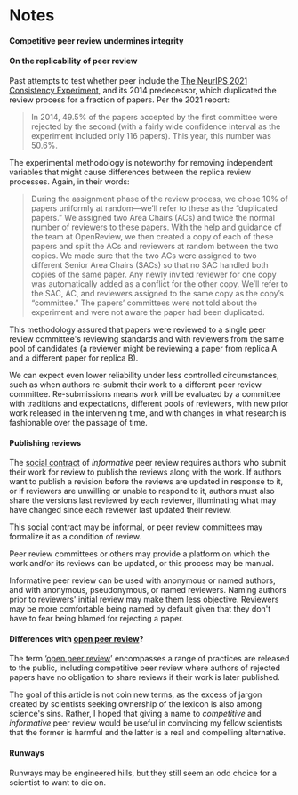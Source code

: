 # Notes

<span id="undermining-integrity"></span>
#### Competitive peer review undermines integrity



<span id="replicability"></span>
#### On the replicability of peer review

Past attempts to test whether peer include the [The NeurIPS 2021 Consistency Experiment](https://blog.neurips.cc/2021/12/08/the-neurips-2021-consistency-experiment/), and its 2014 predecessor, which duplicated the review process for a fraction of papers. Per the 2021 report:

> In 2014, 49.5% of the papers accepted by the first committee were rejected by the second (with a fairly wide confidence interval as the experiment included only 116 papers).  This year, this number was 50.6%.

The experimental methodology is noteworthy for removing independent variables that might cause differences between the replica review processes. Again, in their words:

> During the assignment phase of the review process, we chose 10% of papers uniformly at random—we’ll refer to these as the “duplicated papers.”  We assigned two Area Chairs (ACs) and twice the normal number of reviewers to these papers.  With the help and guidance of the team at OpenReview, we then created a copy of each of these papers and split the ACs and reviewers at random between the two copies.  We made sure that the two ACs were assigned to two different Senior Area Chairs (SACs) so that no SAC handled both copies of the same paper.  Any newly invited reviewer for one copy was automatically added as a conflict for the other copy.  We’ll refer to the SAC, AC, and reviewers assigned to the same copy as the copy’s “committee.”  The papers’ committees were not told about the experiment and were not aware the paper had been duplicated.

This methodology assured that papers were reviewed to a single peer review committee's reviewing standards and with reviewers from the same pool of candidates (a reviewer might be reviewing a paper from replica A and a different paper for replica B).

We can expect even lower reliability under less controlled circumstances, such as when authors re-submit their work to a different peer review committee. Re-submissions means work will be evaluated by a committee with traditions and expectations, different pools of reviewers, with new prior work released in the intervening time, and with changes in what research is fashionable over the passage of time.

<span id="publishing-reviews"></span>
#### Publishing reviews

The [social contract](./Notes.md#social-contract) of *informative* peer review requires authors who submit their work for review to publish the reviews along with the work. If authors want to publish a revision before the reviews are updated in response to it, or if reviewers are unwilling or unable to respond to it, authors must also share the versions last reviewed by each reviewer, illuminating what may have changed since each reviewer last updated their review.

This social contract may be informal, or peer review committees may formalize it as a condition of review.

Peer review committees or others may provide a platform on which the work and/or its reviews can be updated, or this process may be manual.

Informative peer review can be used with anonymous or named authors, and with anonymous, pseudonymous, or named reviewers. Naming authors prior to reviewers' initial review may make them less objective. Reviewers may be more comfortable being named by default given that they don't have to fear being blamed for rejecting a paper.

<a id="open-peer-review"></a>
#### Differences with [open peer review](https://en.wikipedia.org/wiki/Open_peer_review)?

The term ‘[open peer review](https://en.wikipedia.org/wiki/Open_peer_review)’ encompasses a range of practices are released to the public, including competitive peer review where authors of rejected papers have no obligation to share reviews if their work is later published.

The goal of this article is not coin new terms, as the excess of jargon created by scientists seeking ownership of the lexicon is also among science's sins. Rather, I hoped that giving a name to *competitive* and *informative* peer review would be useful in convincing my fellow scientists that the former is harmful and the latter is a real and compelling alternative.


<span id="runways"></span>
#### Runways

Runways may be engineered hills, but they still seem an odd choice for a scientist to want to die on.
